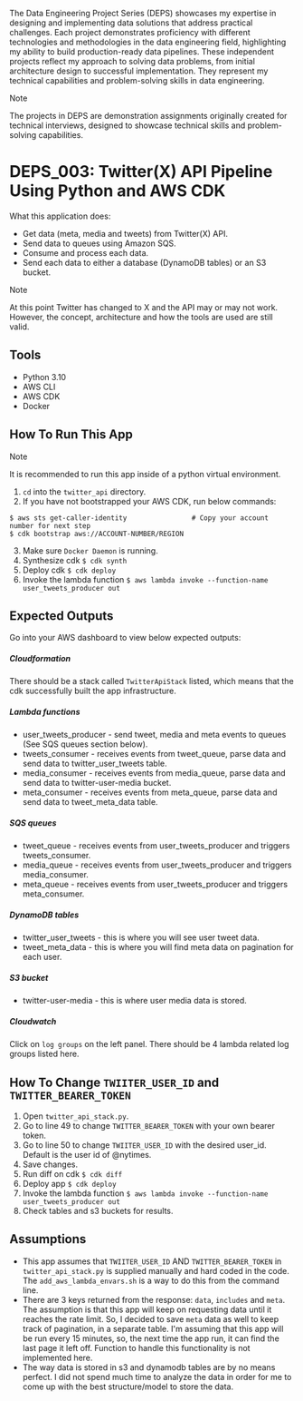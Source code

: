 The Data Engineering Project Series (DEPS) showcases my expertise in designing and implementing data solutions that address practical challenges. Each project demonstrates proficiency with different technologies and methodologies in the data engineering field, highlighting my ability to build production-ready data pipelines. These independent projects reflect my approach to solving data problems, from initial architecture design to successful implementation. They represent my technical capabilities and problem-solving skills in data engineering.

> [!NOTE]
> The projects in DEPS are demonstration assignments originally created for technical interviews, designed to showcase technical skills and problem-solving capabilities.

# DEPS_003: Twitter(X) API Pipeline Using Python and AWS CDK
What this application does:
* Get data (meta, media and tweets) from Twitter(X) API.
* Send data to queues using Amazon SQS.
* Consume and process each data.
* Send each data to either a database (DynamoDB tables) or an S3 bucket.
> [!NOTE]
> At this point Twitter has changed to X and the API may or may not work. However, the concept, architecture and how the tools are used are still valid.

## Tools
* Python 3.10
* AWS CLI
* AWS CDK
* Docker

## How To Run This App
> [!NOTE]
> It is recommended to run this app inside of a python virtual environment.

1. `cd` into the `twitter_api` directory.
2. If you have not bootstrapped your AWS CDK, run below commands:
```
$ aws sts get-caller-identity                # Copy your account number for next step
$ cdk bootstrap aws://ACCOUNT-NUMBER/REGION
```
3. Make sure `Docker Daemon` is running.
4. Synthesize cdk ```$ cdk synth```
5. Deploy cdk ```$ cdk deploy```
6. Invoke the lambda function ```$ aws lambda invoke --function-name user_tweets_producer out```

## Expected Outputs
Go into your AWS dashboard to view below expected outputs:

##### Cloudformation
There should be a stack called `TwitterApiStack` listed, which means that the cdk successfully built the app infrastructure.

##### Lambda functions
* user_tweets_producer - send tweet, media and meta events to queues (See SQS queues section below).
* tweets_consumer - receives events from tweet_queue, parse data and send data to twitter_user_tweets table.
* media_consumer - receives events from media_queue, parse data and send data to twitter-user-media bucket.
* meta_consumer - receives events from meta_queue, parse data and send data to tweet_meta_data table.

##### SQS queues
* tweet_queue - receives events from user_tweets_producer and triggers tweets_consumer.
* media_queue - receives events from user_tweets_producer and triggers media_consumer.
* meta_queue - receives events from user_tweets_producer and triggers meta_consumer.

##### DynamoDB tables
* twitter_user_tweets - this is where you will see user tweet data.
* tweet_meta_data - this is where you will find meta data on pagination for each user.

##### S3 bucket
* twitter-user-media - this is where user media data is stored.

##### Cloudwatch
Click on `log groups` on the left panel. There should be 4 lambda related log groups listed here.

## How To Change `TWIITER_USER_ID` and `TWITTER_BEARER_TOKEN`
1. Open `twitter_api_stack.py`.
2. Go to line 49 to change `TWITTER_BEARER_TOKEN` with your own bearer token.
3. Go to line 50 to change `TWIITER_USER_ID` with the desired user_id. Default is the user id of @nytimes.
4. Save changes.
5. Run diff on cdk ```$ cdk diff```
6. Deploy app ```$ cdk deploy```
7. Invoke the lambda function ```$ aws lambda invoke --function-name user_tweets_producer out```
8. Check tables and s3 buckets for results.

## Assumptions
* This app assumes that `TWIITER_USER_ID` AND `TWITTER_BEARER_TOKEN` in `twitter_api_stack.py` is supplied manually and hard coded in the code.
The `add_aws_lambda_envars.sh` is a way to do this from the command line.
* There are 3 keys returned from the response: `data`, `includes` and `meta`. 
The assumption is that this app will keep on requesting data until it reaches the rate limit. So, I decided to save `meta` data as well to keep track of pagination, in a separate table. I'm assuming that this app will be run every 15 minutes, so, the next time the app run, it can find the last page it left off. Function to handle this functionality is not implemented here. 
* The way data is stored in s3 and dynamodb tables are by no means perfect. I did not spend much time to analyze the data in order for me to come up with the best structure/model to store the data. 

